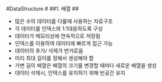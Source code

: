 #DataStructure #
##1. 배열 ##  
+ 많은 수의 데이터를 다룰때 사용하는 자료구조 
+ 각 데이터를 인덱스와 1:1대응하도록 구성
+ 데이터가 메모리상에 연속적으로 저장됨
+ 인덱스를 이용하여 데이터에 빠르게 접근 가능
+ 데이터의 추가/ 삭제가 번거로움
+ 미리 최대 길이를 정해서 생성해야 함
+ 가변 길이 배열은 배열의 크기를 변경할 때마다 새로운 배열을 생성
+ 데이터 삭제시, 인덱스를 유지하기 위해 빈공간 유지
